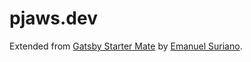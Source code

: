 # pjaws.dev

Extended from [Gatsby Starter Mate](https://github.com/EmaSuriano/gatsby-starter-mate) by [Emanuel Suriano](https://github.com/EmaSuriano).
